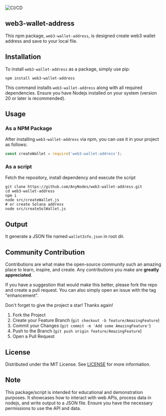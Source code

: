 ![CI/CD](https://github.com/AnyNodes/web3-wallet-address/actions/workflows/cicd.yml/badge.svg)

## web3-wallet-address

This npm package, `web3-wallet-address`, is designed create web3 wallet address and save to your local file.

## Installation

To install `web3-wallet-address` as a package, simply use pip:

```
npm install web3-wallet-address
```

This command installs `web3-wallet-address` along with all required dependencies. Ensure you have Nodejs installed on your system (version 20 or later is recommended).

## Usage

### As a NPM Package

After installing `web3-wallet-address` via npm, you can use it in your project as follows:

```javascript
const createWallet = require('web3-wallet-address');
```

### As a script

Fetch the repository, install dependency and execute the script

```shell
git clone https://github.com/AnyNodes/web3-wallet-address.git
cd web3-wallet-address
npm i
node src/createWallet.js
# or create Solana address
node src/createSolWallet.js
```

## Output

It generate a JSON file named `walletInfo.json` in root dir.

## Community Contribution

Contributions are what make the open-source community such an amazing place to learn, inspire, and create. Any contributions you make are **greatly appreciated**.

If you have a suggestion that would make this better, please fork the repo and create a pull request. You can also simply open an issue with the tag "enhancement".

Don't forget to give the project a star! Thanks again!

1. Fork the Project
2. Create your Feature Branch (`git checkout -b feature/AmazingFeature`)
3. Commit your Changes (`git commit -m 'Add some AmazingFeature'`)
4. Push to the Branch (`git push origin feature/AmazingFeature`)
5. Open a Pull Request

## License

Distributed under the MIT License. See [LICENSE](./LICENSE) for more information.

## Note

This package/script is intended for educational and demonstration purposes. It showcases how to interact with web APIs, process data in nodejs, and write output to a JSON file. Ensure you have the necessary permissions to use the API and data.
